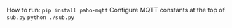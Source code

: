How to run:
`pip install paho-mqtt`
Configure MQTT constants at the top of `sub.py`
`python ./sub.py`
